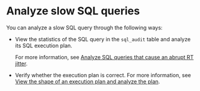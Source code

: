 Analyze slow SQL queries 
=============================================



You can analyze a slow SQL query through the following ways:

* View the statistics of the SQL query in the `sql_audit` table and analyze its SQL execution plan. 

  For more information, see [Analyze SQL queries that cause an abrupt RT jitter](/en-US/12.sql-optimization-guide-1/4.sql-optimization-1/3.monitor-sql-execution-performance-1/4.sql-performance-analysis-example-1/2.sql-statement-that-analyzes-sudden-jitter-of-rt-1.md).
  

* Verify whether the execution plan is correct. For more information, see [View the shape of an execution plan and analyze the plan](/en-US/12.sql-optimization-guide-1/4.sql-optimization-1/3.monitor-sql-execution-performance-1/4.sql-performance-analysis-example-1/3.view-and-analyze-the-execution-plan-1.md).

  



